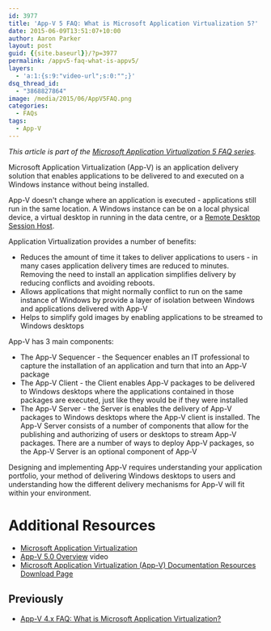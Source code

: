 ```yaml
---
id: 3977
title: 'App-V 5 FAQ: What is Microsoft Application Virtualization 5?'
date: 2015-06-09T13:51:07+10:00
author: Aaron Parker
layout: post
guid: {{site.baseurl}}/?p=3977
permalink: /appv5-faq-what-is-appv5/
layers:
  - 'a:1:{s:9:"video-url";s:0:"";}'
dsq_thread_id:
  - "3868827864"
image: /media/2015/06/AppV5FAQ.png
categories:
  - FAQs
tags:
  - App-V
---
```

_This article is part of the [Microsoft Application Virtualization 5 FAQ series]({{site.baseurl}}/appv5-faqs/)._

Microsoft Application Virtualization (App-V) is an application delivery solution that enables applications to be delivered to and executed on a Windows instance without being installed.

App-V doesn't change where an application is executed - applications still run in the same location. A Windows instance can be on a local physical device, a virtual desktop in running in the data centre, or a [Remote Desktop Session Host](https://technet.microsoft.com/en-us/library/hh831447.aspx).

Application Virtualization provides a number of benefits:

  * Reduces the amount of time it takes to deliver applications to users - in many cases application delivery times are reduced to minutes. Removing the need to install an application simplifies delivery by reducing conflicts and avoiding reboots.
  * Allows applications that might normally conflict to run on the same instance of Windows by provide a layer of isolation between Windows and applications delivered with App-V
  * Helps to simplify gold images by enabling applications to be streamed to Windows desktops

App-V has 3 main components:

  * The App-V Sequencer - the Sequencer enables an IT professional to capture the installation of an application and turn that into an App-V package
  * The App-V Client - the Client enables App-V packages to be delivered to Windows desktops where the applications contained in those packages are executed, just like they would be if they were installed
  * The App-V Server - the Server is enables the delivery of App-V packages to Windows desktops where the App-V client is installed. The App-V Server consists of a number of components that allow for the publishing and authorizing of users or desktops to stream App-V packages. There are a number of ways to deploy App-V packages, so the App-V Server is an optional component of App-V

Designing and implementing App-V requires understanding your application portfolio, your method of delivering Windows desktops to users and understanding how the different delivery mechanisms for App-V will fit within your environment.

# Additional Resources

  * [Microsoft Application Virtualization](http://www.microsoft.com/en-us/windows/enterprise/products-and-technologies/mdop/app-v.aspx)
  * [App-V 5.0 Overview](https://technet.microsoft.com/en-us/windows/jj835807.aspx?ocid=wc-mscom-ent) video
  * [Microsoft Application Virtualization (App-V) Documentation Resources Download Page](https://www.microsoft.com/en-us/download/details.aspx?id=27760)

## Previously

  * [App-V 4.x FAQ: What is Microsoft Application Virtualization?]({{site.baseurl}}/virtualisation/app-v-faq-2-what-is-microsoft-application-virtualization)